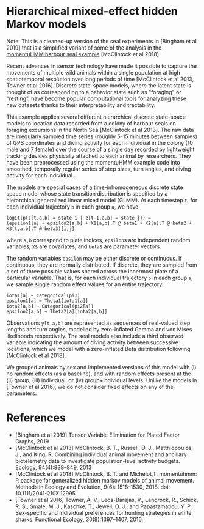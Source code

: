 # Hierarchical mixed-effect hidden Markov models

Note: This is a cleaned-up version of the seal experiments in [Bingham et al 2019] that is a simplified variant of some of the analysis in the [momentuHMM harbour seal example](https://github.com/bmcclintock/momentuHMM/blob/master/vignettes/harbourSealExample.R) [McClintock et al 2018].

Recent advances in sensor technology have made it possible to capture the movements of multiple wild animals within a single population at high spatiotemporal resolution over long periods of time [McClintock et al 2013, Towner et al 2016]. Discrete state-space models, where the latent state is thought of as corresponding to a behavior state such as "foraging" or "resting", have become popular computational tools for analyzing these new datasets thanks to their interpretability and tractability.

This example applies several different hierarchical discrete state-space models to location data recorded from a colony of harbour seals on foraging excursions in the North Sea [McClintock et al 2013].
The raw data are irregularly sampled time series (roughly 5-15 minutes between samples) of GPS coordinates and diving activity for each individual in the colony (10 male and 7 female) over the course of a single day recorded by lightweight tracking devices physically attached to each animal by researchers. They have been preprocessed using the momentuHMM example code into smoothed, temporally regular series of step sizes, turn angles, and diving activity for each individual.

The models are special cases of a time-inhomogeneous discrete state space model
whose state transition distribution is specified by a hierarchical generalized linear mixed model (GLMM).
At each timestep `t`, for each individual trajectory `b` in each group `a`, we have

```
logit(p(z[t,a,b] = state i | z[t-1,a,b] = state j)) =
(epsilon1[a] + epsilon2[a,b] + X1[a,b].T @ beta1 + X2[a].T @ beta2 + X3[t,a,b].T @ beta3)[i,j]
```

where `a,b` correspond to plate indices, `epsilon`s are independent random variables, `X`s are covariates, and `beta`s are parameter vectors.

The random variables `epsilon` may be either discrete or continuous.
If continuous, they are normally distributed.
If discrete, they are sampled from a set of three possible values shared across the innermost plate of a particular variable.
That is, for each individual trajectory `b` in each group `a`, we sample single random effect values for an entire trajectory:

```
iota1[a] ~ Categorical(pi1)
epsilon1[a] = Theta1[iota1[a]]
iota2[a,b] ~ Categorical(pi2[a])
epsilon2[a,b] ~ Theta2[a][iota2[a,b]]
```

Observations `y[t,a,b]` are represented as sequences of real-valued step lengths and turn angles, modelled by zero-inflated Gamma and von Mises likelihoods respectively.
The seal models also include a third observed variable indicating the amount of diving activity between successive locations, which we model with a zero-inflated Beta distribution following [McClintock et al 2018].

We grouped animals by sex and implemented versions of this model with (i) no random effects (as a baseline), and with random effects present at the (ii) group, (iii) individual, or (iv) group+individual levels. Unlike the models in [Towner et al 2016], we do not consider fixed effects on any of the parameters.

# References
* [Bingham et al 2019] Tensor Variable Elimination for Plated Factor Graphs, 2019
* [McClintock et al 2013] McClintock, B. T., Russell, D. J., Matthiopoulos, J., and King, R.  Combining individual animal movement and ancillary biotelemetry data to investigate population-level activity budgets. Ecology, 94(4):838–849, 2013
* [McClintock et al 2018] McClintock, B. T. and Michelot,T. momentuhmm: R package for generalized hidden markov models of animal movement. Methods in Ecology and  Evolution,  9(6): 1518–1530, 2018. doi: 10.1111/2041-210X.12995
* [Towner et al 2016] Towner, A. V., Leos-Barajas, V., Langrock, R., Schick, R. S., Smale, M. J., Kaschke, T., Jewell, O. J., and Papastamatiou, Y. P.  Sex-specific and individual preferences for hunting strategies in white sharks. Functional Ecology, 30(8):1397–1407, 2016.
